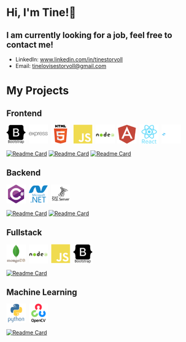 # Hi, I'm Tine!👋

## I am currently looking for a job, feel free to contact me!

* LinkedIn: www.linkedin.com/in/tinestorvoll
* Email: tinelovisestorvoll@gmail.com

# My Projects

## Frontend

<div>
  <img src="https://github.com/devicons/devicon/blob/master/icons/bootstrap/bootstrap-plain-wordmark.svg" title="Bootstrap" alt="Bootstrap" width="50" height="50"/>&nbsp;
  <img src="https://github.com/devicons/devicon/blob/master/icons/express/express-original-wordmark.svg" title="Express" alt="Express" width="50" height="50"/>&nbsp;
  <img src="https://github.com/devicons/devicon/blob/master/icons/html5/html5-original-wordmark.svg" title="HTML5" alt="HTML5" width="50" height="50"/>&nbsp;
  <img src="https://github.com/devicons/devicon/blob/master/icons/javascript/javascript-plain.svg" title="JS" alt="JS" width="50" height="50"/>&nbsp;
  <img src="https://github.com/devicons/devicon/blob/master/icons/nodejs/nodejs-original-wordmark.svg" title="Node.js" alt="Node.js" width="50" height="50"/>&nbsp;
  <img src="https://github.com/devicons/devicon/blob/master/icons/angularjs/angularjs-plain.svg" title="Angular" alt="Angular" width="50" height="50"/>&nbsp;
  <img src="https://github.com/devicons/devicon/blob/master/icons/react/react-original-wordmark.svg" title="React" alt="React" width="50" height="50"/>&nbsp;
  <img src="https://github.com/devicons/devicon/blob/master/icons/tailwindcss/tailwindcss-original-wordmark.svg" title="Tailwind" alt="Tailwind" width="50" height="50"/>&nbsp;
</div>

[![Readme Card](https://github-readme-stats.vercel.app/api/pin/?username=TLS97&repo=vanilla-javascript-komputer-store&theme=graywhite)](https://github.com/TLS97/vanilla-javascript-komputer-store)
[![Readme Card](https://github-readme-stats.vercel.app/api/pin/?username=TLS97&repo=pokemon-angular-app&theme=graywhite)](https://github.com/TLS97/pokemon-angular-app)
[![Readme Card](https://github-readme-stats.vercel.app/api/pin/?username=TLS97&repo=sign-language-translator-react-app&theme=graywhite)](https://github.com/TLS97/sign-language-translator-react-app)

## Backend

<div>
  <img src="https://github.com/devicons/devicon/blob/master/icons/csharp/csharp-original.svg" title="Csharp" alt="Csharp" width="50" height="50"/>&nbsp;
  <img src="https://github.com/devicons/devicon/blob/master/icons/dot-net/dot-net-plain-wordmark.svg" title="dotnet" alt="dotnet" width="50" height="50"/>&nbsp;
  <img src="https://github.com/devicons/devicon/blob/master/icons/microsoftsqlserver/microsoftsqlserver-plain-wordmark.svg" title="mssql" alt="mssql" width="50" height="50"/>&nbsp;
</div>

[![Readme Card](https://github-readme-stats.vercel.app/api/pin/?username=TLS97&repo=rpg-heroes-dotnet&theme=graywhite)](https://github.com/TLS97/rpg-heroes-dotnet)
[![Readme Card](https://github-readme-stats.vercel.app/api/pin/?username=TLS97&repo=movie-characters-asp.net-core-web-api&theme=graywhite)](https://github.com/TLS97/movie-characters-asp.net-core-web-api)

## Fullstack

<div>
  <img src="https://github.com/devicons/devicon/blob/master/icons/mongodb/mongodb-original-wordmark.svg" title="MongoDB" alt="MongoDB" width="50" height="50"/>&nbsp;
  <img src="https://github.com/devicons/devicon/blob/master/icons/nodejs/nodejs-original-wordmark.svg" title="Node.js" alt="Node.js" width="50" height="50"/>&nbsp;
  <img src="https://github.com/devicons/devicon/blob/master/icons/javascript/javascript-plain.svg" title="JS" alt="JS" width="50" height="50"/>&nbsp;
  <img src="https://github.com/devicons/devicon/blob/master/icons/bootstrap/bootstrap-plain-wordmark.svg" title="Bootstrap" alt="Bootstrap" width="50" height="50"/>&nbsp;
</div>

[![Readme Card](https://github-readme-stats.vercel.app/api/pin/?username=TLS97&repo=train-ticket-application&theme=graywhite)](https://github.com/TLS97/train-ticket-application)

## Machine Learning

<div>
  <img src="https://github.com/devicons/devicon/blob/master/icons/python/python-original-wordmark.svg" title="Python" alt="Python" width="50" height="50"/>&nbsp;
  <img src="https://github.com/devicons/devicon/blob/master/icons/opencv/opencv-original-wordmark.svg" title="OpenCV" alt="OpenCV" width="50" height="50"/>&nbsp;
</div>

[![Readme Card](https://github-readme-stats.vercel.app/api/pin/?username=TLS97&repo=face-mask-detection&theme=graywhite)](https://github.com/TLS97/face-mask-detection)
